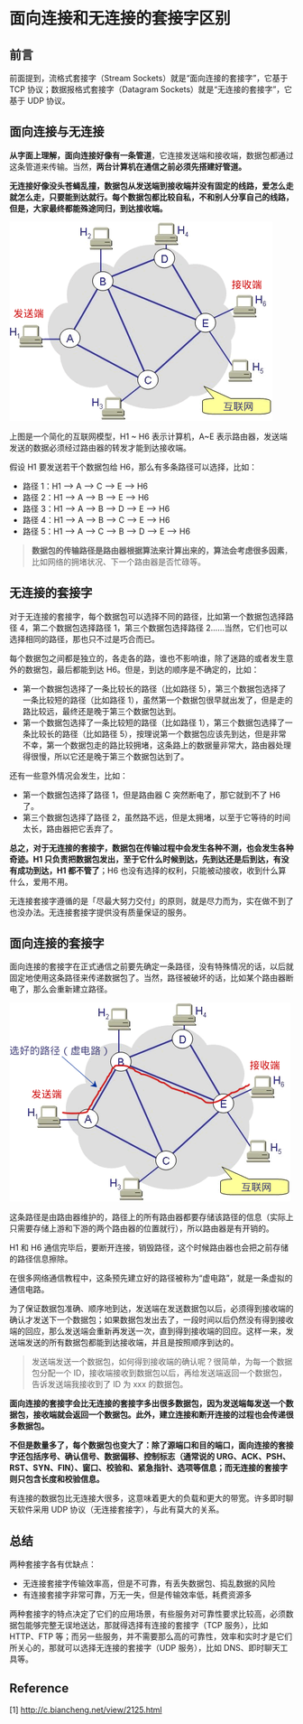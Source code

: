 # 面向连接和无连接的套接字区别

## 前言

前面提到，流格式套接字（Stream Sockets）就是“面向连接的套接字”，它基于 TCP 协议；数据报格式套接字（Datagram Sockets）就是“无连接的套接字”，它基于 UDP 协议。

## 面向连接与无连接

**从字面上理解，面向连接好像有一条管道**，它连接发送端和接收端，数据包都通过这条管道来传输。当然，**两台计算机在通信之前必须先搭建好管道。**

**无连接好像没头苍蝇乱撞，数据包从发送端到接收端并没有固定的线路，爱怎么走就怎么走，只要能到达就行。每个数据包都比较自私，不和别人分享自己的线路，但是，大家最终都能殊途同归，到达接收端。**

![一个简化的互联网模型](image/1-1Z1251140543K.gif)

上图是一个简化的互联网模型，H1 ~ H6 表示计算机，A~E 表示路由器，发送端发送的数据必须经过路由器的转发才能到达接收端。

假设 H1 要发送若干个数据包给 H6，那么有多条路径可以选择，比如：

* 路径 1：H1 --> A --> C --> E --> H6
* 路径 2：H1 --> A --> B --> E --> H6
* 路径 3：H1 --> A --> B --> D --> E --> H6
* 路径 4：H1 --> A --> B --> C --> E --> H6
* 路径 5：H1 --> A --> C --> B --> D --> E --> H6

> **数据包的传输路径是路由器根据算法来计算出来的，算法会考虑很多因素**，比如网络的拥堵状况、下一个路由器是否忙碌等。

## 无连接的套接字

对于无连接的套接字，每个数据包可以选择不同的路径，比如第一个数据包选择路径 4，第二个数据包选择路径 1，第三个数据包选择路径 2……当然，它们也可以选择相同的路径，那也只不过是巧合而已。

每个数据包之间都是独立的，各走各的路，谁也不影响谁，除了迷路的或者发生意外的数据包，最后都能到达 H6。但是，到达的顺序是不确定的，比如：

* 第一个数据包选择了一条比较长的路径（比如路径 5），第三个数据包选择了一条比较短的路径（比如路径 1），虽然第一个数据包很早就出发了，但是走的路比较远，最终还是晚于第三个数据包达到。
* 第一个数据包选择了一条比较短的路径（比如路径 1），第三个数据包选择了一条比较长的路径（比如路径 5），按理说第一个数据包应该先到达，但是非常不幸，第一个数据包走的路比较拥堵，这条路上的数据量非常大，路由器处理得很慢，所以它还是晚于第三个数据包达到了。

还有一些意外情况会发生，比如：

* 第一个数据包选择了路径 1，但是路由器 C 突然断电了，那它就到不了 H6 了。
* 第三个数据包选择了路径 2，虽然路不远，但是太拥堵，以至于它等待的时间太长，路由器把它丢弃了。

**总之，对于无连接的套接字，数据包在传输过程中会发生各种不测，也会发生各种奇迹。H1 只负责把数据包发出，至于它什么时候到达，先到达还是后到达，有没有成功到达，H1 都不管了**；H6 也没有选择的权利，只能被动接收，收到什么算什么，爱用不用。

无连接套接字遵循的是「尽最大努力交付」的原则，就是尽力而为，实在做不到了也没办法。无连接套接字提供没有质量保证的服务。

## 面向连接的套接字

面向连接的套接字在正式通信之前要先确定一条路径，没有特殊情况的话，以后就固定地使用这条路径来传递数据包了。当然，路径被破坏的话，比如某个路由器断电了，那么会重新建立路径。

![选好的路径](image/1-1Z1251F50LS.gif)

这条路径是由路由器维护的，路径上的所有路由器都要存储该路径的信息（实际上只需要存储上游和下游的两个路由器的位置就行），所以路由器是有开销的。

H1 和 H6 通信完毕后，要断开连接，销毁路径，这个时候路由器也会把之前存储的路径信息擦除。

在很多网络通信教程中，这条预先建立好的路径被称为“虚电路”，就是一条虚拟的通信电路。

为了保证数据包准确、顺序地到达，发送端在发送数据包以后，必须得到接收端的确认才发送下一个数据包；如果数据包发出去了，一段时间以后仍然没有得到接收端的回应，那么发送端会重新再发送一次，直到得到接收端的回应。这样一来，发送端发送的所有数据包都能到达接收端，并且是按照顺序到达的。

> 发送端发送一个数据包，如何得到接收端的确认呢？很简单，为每一个数据包分配一个 ID，接收端接收到数据包以后，再给发送端返回一个数据包，告诉发送端我接收到了 ID 为 xxx 的数据包。

**面向连接的套接字会比无连接的套接字多出很多数据包，因为发送端每发送一个数据包，接收端就会返回一个数据包。此外，建立连接和断开连接的过程也会传递很多数据包。**

**不但是数量多了，每个数据包也变大了：除了源端口和目的端口，面向连接的套接字还包括序号、确认信号、数据偏移、控制标志（通常说的 URG、ACK、PSH、RST、SYN、FIN）、窗口、校验和、紧急指针、选项等信息；而无连接的套接字则只包含长度和校验信息。**

有连接的数据包比无连接大很多，这意味着更大的负载和更大的带宽。许多即时聊天软件采用 UDP 协议（无连接套接字），与此有莫大的关系。

## 总结

两种套接字各有优缺点：

* 无连接套接字传输效率高，但是不可靠，有丢失数据包、捣乱数据的风险
* 有连接套接字非常可靠，万无一失，但是传输效率低，耗费资源多

两种套接字的特点决定了它们的应用场景，有些服务对可靠性要求比较高，必须数据包能够完整无误地送达，那就得选择有连接的套接字（TCP 服务），比如 HTTP、FTP 等；而另一些服务，并不需要那么高的可靠性，效率和实时才是它们所关心的，那就可以选择无连接的套接字（UDP 服务），比如 DNS、即时聊天工具等。

## Reference

[1] <http://c.biancheng.net/view/2125.html>
